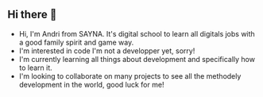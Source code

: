 ## Hi there 👋

- Hi, I'm Andri from SAYNA. It's digital school to learn all digitals jobs with a good family spirit and game way.
- I'm interested in code I'm not a developper yet, sorry!
- I'm currently learning all things about development and specifically how to learn it.
- I'm looking to collaborate on many projects to see all the methodely development in the world, good luck for me!
<!--
**AndriRak/AndriRak** is a ✨ _special_ ✨ repository because its `README.md` (this file) appears on your GitHub profile.

Here are some ideas to get you started:

- 🔭 I’m currently working on ...
- 🌱 I’m currently learning ...
- 👯 I’m looking to collaborate on ...
- 🤔 I’m looking for help with ...
- 💬 Ask me about ...
- 📫 How to reach me: ...
- 😄 Pronouns: ...
- ⚡ Fun fact: ...
-->
